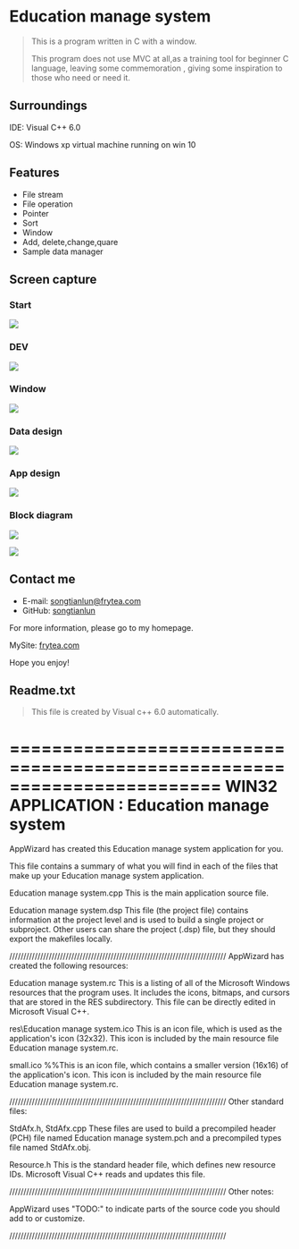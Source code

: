 # Education manage system

>This is a program written in C with a window.
>
>This program does not use MVC at all,as a  training tool for beginner C language, leaving some commemoration , giving some inspiration to those who need or need it.

## Surroundings

IDE: Visual C++ 6.0

OS: Windows xp virtual machine running on win 10

## Features

 - File stream
 - File operation
 - Pointer
 - Sort
 - Window
 - Add, delete,change,quare
 - Sample data manager

## Screen capture

### Start

![](https://raw.githubusercontent.com/songtianlun/Image-Hosting/image/20190510233656.png)

### DEV

![](https://raw.githubusercontent.com/songtianlun/Image-Hosting/image/20190510233719.png)

### Window

![](https://raw.githubusercontent.com/songtianlun/Image-Hosting/image/20190510233743.png)

### Data design

![](https://raw.githubusercontent.com/songtianlun/Image-Hosting/image/20190510233839.png)

### App design

![](https://raw.githubusercontent.com/songtianlun/Image-Hosting/image/20190510233855.png)

### Block diagram

![](https://raw.githubusercontent.com/songtianlun/Image-Hosting/image/20190510233917.png)

![](https://raw.githubusercontent.com/songtianlun/Image-Hosting/image/20190510233950.png)

## Contact me

- E-mail: songtianlun@frytea.com
- GitHub: [songtianlun](https://github.com/songtianlun) 

For more information, please go to my homepage.

MySite: [frytea.com](https://frytea.com/)

Hope you enjoy!



## Readme.txt



>This file is created by Visual c++ 6.0  automatically.



========================================================================
       WIN32 APPLICATION : Education manage system
========================================================================


AppWizard has created this Education manage system application for you.  

This file contains a summary of what you will find in each of the files that
make up your Education manage system application.

Education manage system.cpp
    This is the main application source file.

Education manage system.dsp
    This file (the project file) contains information at the project level and
    is used to build a single project or subproject. Other users can share the
    project (.dsp) file, but they should export the makefiles locally.
	

/////////////////////////////////////////////////////////////////////////////
AppWizard has created the following resources:

Education manage system.rc
    This is a listing of all of the Microsoft Windows resources that the
    program uses.  It includes the icons, bitmaps, and cursors that are stored
    in the RES subdirectory.  This file can be directly edited in Microsoft
	Visual C++.

res\Education manage system.ico
    This is an icon file, which is used as the application's icon (32x32).
    This icon is included by the main resource file Education manage system.rc.

small.ico
    %%This is an icon file, which contains a smaller version (16x16)
	of the application's icon. This icon is included by the main resource
	file Education manage system.rc.

/////////////////////////////////////////////////////////////////////////////
Other standard files:

StdAfx.h, StdAfx.cpp
    These files are used to build a precompiled header (PCH) file
    named Education manage system.pch and a precompiled types file named StdAfx.obj.

Resource.h
    This is the standard header file, which defines new resource IDs.
    Microsoft Visual C++ reads and updates this file.

/////////////////////////////////////////////////////////////////////////////
Other notes:

AppWizard uses "TODO:" to indicate parts of the source code you
should add to or customize.


/////////////////////////////////////////////////////////////////////////////